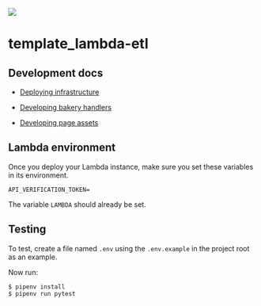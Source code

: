 ![](https://www.politico.com/interactives/cdn/images/badge.svg)

# template_lambda-etl

## Development docs

- [Deploying infrastructure](docs/deploying-infrastructure.md)

- [Developing bakery handlers](docs/developing-bakery-handlers.md)

- [Developing page assets](docs/developing-page-assets.md)


## Lambda environment

Once you deploy your Lambda instance, make sure you set these variables in its environment.

```
API_VERIFICATION_TOKEN=
```

The variable `LAMBDA` should already be set.

## Testing

To test, create a file named `.env` using the `.env.example` in the project root as an example.


Now run:

```
$ pipenv install
$ pipenv run pytest
```
